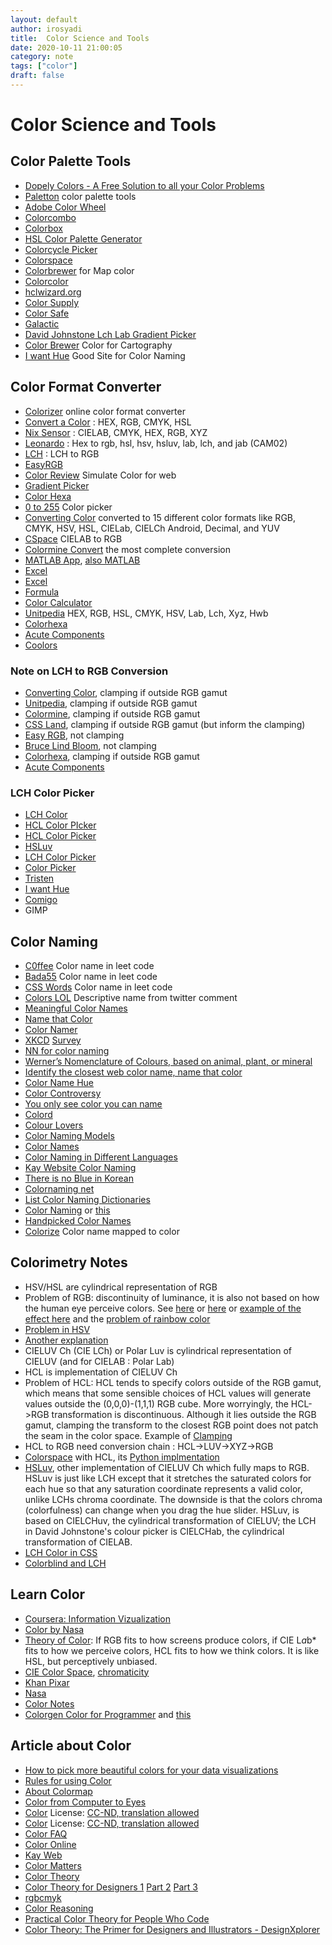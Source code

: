 ```yaml
---
layout: default
author: irosyadi
title:  Color Science and Tools
date: 2020-10-11 21:00:05
category: note
tags: ["color"]
draft: false
---
```


# Color Science and Tools

## Color Palette Tools
- [Dopely Colors - A Free Solution to all your Color Problems](https://colors.dopely.top/)
- [Paletton](https://paletton.com/) color palette tools
- [Adobe Color Wheel](https://color.adobe.com/create/color-wheel)
- [Colorcombo](https://www.colorcombos.com/)
- [Colorbox](https://www.colorbox.io/)
- [HSL Color Palette Generator](https://kodolinija.com/tools/hsl-color-palette-generator/)
- [Colorcycle Picker](https://colorcyclepicker.mpetroff.net/)
- [Colorspace](https://colorspace.r-forge.r-project.org/index.html)
- [Colorbrewer](https://colorbrewer2.org/) for Map color
- [Colorcolor](https://colorcolor.in/)
- [hclwizard.org](hclwizard.org)
- [Color Supply](https://colorsupplyyy.com/app)
- [Color Safe](https://colorsafe.co/)
- [Galactic](https://galactic.ink/sphere/)
- [David Johnstone Lch Lab Gradient Picker](https://davidjohnstone.net/pages/lch-lab-colour-gradient-picker)
- [Color Brewer](https://colorbrewer2.org) Color for Cartography
- [I want Hue](https://medialab.github.io/iwanthue/) Good Site for Color Naming

## Color Format Converter
- [Colorizer](https://colorizer.org/) online color format converter
- [Convert a Color](https://convertacolor.com) : HEX, RGB, CMYK, HSL
- [Nix Sensor](https://www.nixsensor.com/free-color-converter/) : CIELAB, CMYK, HEX, RGB, XYZ
- [Leonardo](https://leonardocolor.io/converter.html) : Hex to rgb, hsl, hsv, hsluv, lab, lch, and jab (CAM02)
- [LCH](https://css.land/lch/) : LCH to RGB
- [EasyRGB](https://www.easyrgb.com/en/convert.php)
- [Color Review](https://color.review/) Simulate Color for web
- [Gradient Picker](https://davidjohnstone.net/pages/lch-lab-colour-gradient-picker)
- [Color Hexa](https://www.colorhexa.com)
- [0 to 255](https://www.0to255.com/) Color picker
- [Converting Color](https://convertingcolors.com/) converted to 15 different color formats like RGB, CMYK, HSV, HSL, CIELab, CIELCh Android, Decimal, and YUV
- [CSpace](https://davengrace.com/dave/cspace/) CIELAB to RGB
- [Colormine Convert](https://colormine.org/convert/) the most complete conversion
- [MATLAB App](https://www.mathworks.com/matlabcentral/fileexchange/28790-colorspace-transformations), [also MATLAB](https://www.mathworks.com/matlabcentral/fileexchange/57138-lch-rgb-conversion-tools)
- [Excel](https://ccc.orgfree.com/)
- [Excel ](https://rgbcmyk.com.ar/en/xla-2/)
- [Formula](https://www.brucelindbloom.com/index.html?Math.html)
- [Color Calculator](https://www.brucelindbloom.com/index.html?ColorCalculator.html)
- [Unitpedia](https://www.unitpedia.com/color-converter/) HEX, RGB, HSL, CMYK, HSV, Lab, Lch, Xyz, Hwb
- [Colorhexa](https://www.colorhexa.com/)
- [Acute Components](https://colors.acutecomponents.com/)
- [Coolors](https://coolors.co/bd3848)

### Note on LCH to RGB Conversion
- [Converting Color](https://convertingcolors.com/), clamping if outside RGB gamut
- [Unitpedia](https://www.unitpedia.com/color-converter/), clamping if outside RGB gamut
- [Colormine](https://colormine.org/color-converter), clamping if outside RGB gamut
- [CSS Land](https://css.land/lch/), clamping if outside RGB gamut (but inform the clamping)
- [Easy RGB](https://www.easyrgb.com/en/convert.php), not clamping
- [Bruce Lind Bloom](https://www.brucelindbloom.com/index.html?ColorCalculator.html), not clamping
- [Colorhexa](https://www.colorhexa.com/), clamping if outside RGB gamut
- [Acute Components](https://colors.acutecomponents.com/)

### LCH Color Picker
- [LCH Color](https://codepen.io/leaverou/pen/YzPGwZp)
- [HCL Color PIcker](https://hclwizard.org/hclcolorpicker/)
- [HCL Color Picker](https://bl.ocks.org/mbostock/3e115519a1b495e0bd95)
- [HSLuv](https://www.hsluv.org/)
- [LCH Color Picker](https://senritsuki.com/app/lch_color_picker/)
- [Color Picker](https://vizhub.com/curran/7ff25d963fbe460387ba07ac4c6494c6)
- [Tristen](https://tristen.ca/hcl-picker/)
- [I want Hue](https://medialab.github.io/iwanthue/)
- [Comigo](https://comigo.itch.io/palettes)
- GIMP

## Color Naming
- [C0ffee](https://c0ffee.surge.sh/) Color name in leet code
- [Bada55](https://bada55.io/) Color name in leet code
- [CSS Words](https://thejacklawson.com/csswords/) Color name in leet code
- [Colors LOL](https://colors.lol/) Descriptive name from twitter comment
- [Meaningful Color Names](https://observablehq.com/@shaunlebron/meaningful-color-names)
- [Name that Color](https://chir.ag/projects/name-that-color/#6195ED)
- [Color Namer](https://github.com/colorjs/color-namer)
- [XKCD](https://xkcd.com/color/rgb/) [Survey](https://blog.xkcd.com/2010/05/03/color-survey-results/)
- [NN for color naming](https://aiweirdness.com/post/160985569682/paint-colors-designed-by-neural-network-part-2)
- [Werner’s Nomenclature of Colours, based on animal, plant, or mineral](https://www.thisiscolossal.com/2018/01/werners-nomenclature-of-colours/)
- [Identify the closest web color name, name that color](https://chir.ag/projects/name-that-color)
- [Color Name Hue](https://www.color-blindness.com/color-name-hue/)
- [Color Controversy](https://colorcontroversy.com/what)
- [You only see color you can name](https://eagereyes.org/blog/2011/you-only-see-colors-you-can-name)
- [Colord](https://colrd.com/color/)
- [Colour Lovers](https://www.colourlovers.com/colors)
- [Color Naming Models](https://vis.stanford.edu/papers/color-naming-models)
- [Color Names](https://vis.stanford.edu/color-names/)
- [Color Naming in Different Languages](https://uwdata.github.io/color-naming-in-different-languages/vis/stacked-spectrum.html)
- [Kay Website Color Naming](https://www1.icsi.berkeley.edu/~kay/)
- [There is no Blue in Korean](https://medium.com/hci-design-at-uw/there-is-no-blue-in-korean-ea6ac0d25d34)
- [Colornaming net](https://colornaming.net/#colour-namer)
- [List Color Naming Dictionaries](https://people.csail.mit.edu/jaffer/Color/Dictionaries)
- [Color Naming](https://www.chrisharrison.net/index.php/Fun/ColorPerception) or [this](https://johnthemathguy.blogspot.com/2016/12/unambiguous-regions-in-color-space-for.html)
- [Handpicked Color Names](https://github.com/meodai/color-names)
- [Colorize](https://alexbeals.com/projects/colorize/) Color name mapped to color

## Colorimetry Notes
- HSV/HSL are cylindrical representation of RGB
- Problem of RGB: discontinuity of luminance, it is also not based on how the human eye perceive colors. See [here](https://hclwizard.org/why-hcl/) or [here](https://cscheid.github.io/lux/demos/hcl/hcl.html) or [example of the effect here](https://colorspace.r-forge.r-project.org/articles/endrainbow.html) and the [problem of rainbow color](https://eagereyes.org/basics/rainbow-color-map)
- [Problem in HSV](https://www.vis4.net/blog/2011/12/avoid-equidistant-hsv-colors/)
- [Another explanation](https://davidjohnstone.net/pages/lch-lab-colour-gradient-picker)
- CIELUV Ch (CIE LCh) or Polar Luv is cylindrical representation of CIELUV (and for CIELAB : Polar Lab)
- HCL is implementation of CIELUV Ch
- Problem of HCL: HCL tends to specify colors outside of the RGB gamut, which means that some sensible choices of HCL values will generate values outside the (0,0,0)-(1,1,1) RGB cube. More worryingly, the HCL->RGB transformation is discontinuous. Although it lies outside the RGB gamut, clamping the transform to the closest RGB point does not patch the seam in the color space. Example of [Clamping](https://observablehq.com/@danburzo/hcl-chroma-clamping-vs-rgb-clamping)
- HCL to RGB need conversion chain : HCL->LUV->XYZ->RGB
- [Colorspace](https://colorspace.r-forge.r-project.org/) with HCL, its [Python implmentation](https://python-colorspace.readthedocs.io/en/latest/hclcolorspace.html)
- [HSLuv](https://www.hsluv.org/comparison/), other implementation of CIELUV Ch which fully maps to RGB. HSLuv is just like LCH except that it stretches the saturated colors for each hue so that any saturation coordinate represents a valid color, unlike LCHs chroma coordinate. The downside is that the colors chroma (colorfulness) can change when you drag the hue slider. HSLuv, is based on CIELCHuv, the cylindrical transformation of CIELUV; the LCH in David Johnstone's colour picker is CIELCHab, the cylindrical transformation of CIELAB.
- [LCH Color in CSS](https://lea.verou.me/2020/04/lch-colors-in-css-what-why-and-how/)
- [Colorblind and LCH](https://laptrinhx.com/around-the-world-in-80-shades-building-color-blind-accessible-dataviz-3818144432/)

## Learn Color
- [Coursera: Information Vizualization](https://www.coursera.org/lecture/information-visualization-applied-perception/)
- [Color by Nasa](https://earthobservatory.nasa.gov/blogs/elegantfigures/2013/08/05/subtleties-of-color-part-1-of-6/)
- [Theory of Color](https://medialab.github.io/iwanthue/theory/): If RGB fits to how screens produce colors, if CIE L*a*b* fits to how we perceive colors, HCL fits to how we think colors. It is like HSL, but perceptively unbiased. 
- [CIE Color Space](https://hyperphysics.phy-astr.gsu.edu/hbase/vision/cie.html), [chromaticity](https://hyperphysics.phy-astr.gsu.edu/hbase/vision/colper.html#c2)
- [Khan Pixar](https://www.khanacademy.org/computing/pixar/color)
- [Nasa](https://colorusage.arc.nasa.gov/color_science.php)
- [Color Notes](https://helpful.knobs-dials.com/index.php/Color_notes_-_color_spaces)
- [Colorgen Color for Programmer](https://peteroupc.github.io/colorgen.html) and [this](https://peteroupc.github.io/suppcolor.html)


## Article about Color
- [How to pick more beautiful colors for your data visualizations](https://blog.datawrapper.de/beautifulcolors/)
- [Rules for using Color](https://www.perceptualedge.com/articles/visual_business_intelligence/rules_for_using_color.pdf)
- [About Colormap](https://jakevdp.github.io/blog/2014/10/16/how-bad-is-your-colormap/)
- [Color from Computer to Eyes](https://jamie-wong.com/post/color/)
- [Color](https://www.handprint.com/LS/CVS/color.html) License: [CC-ND, translation allowed](https://www.handprint.com/HP/WCL/faq.html)
- [Color](https://www.handprint.com/HP/WCL/color18a.html) License: [CC-ND, translation allowed](https://www.handprint.com/HP/WCL/faq.html)
- [Color FAQ](https://poynton.ca/ColorFAQ.html)
- [Color Online](https://sites.google.com/site/djcbriggs/colour-online)
- [Kay Web ](https://www1.icsi.berkeley.edu/~kay/)
- [Color Matters](https://www.colormatters.com/)
- [Color Theory](https://www.interaction-design.org/literature/topics/color-theory)
- [Color Theory for Designers 1](https://www.smashingmagazine.com/2010/01/color-theory-for-designers-part-1-the-meaning-of-color/) [Part 2](https://www.smashingmagazine.com/2010/02/color-theory-for-designers-part-2-understanding-concepts-and-terminology/) [Part 3](https://www.smashingmagazine.com/2010/02/color-theory-for-designer-part-3-creating-your-own-color-palettes/)
- [rgbcmyk](https://rgbcmyk.com.ar)
- [Color Reasoning](http://notes.neeasade.net/color-spaces.html)
- [Practical Color Theory for People Who Code](http://tallys.github.io/color-theory/)
- [Color Theory: The Primer for Designers and Illustrators - DesignXplorer](https://designxplorer.co/color-theory-for-designers-and-illustrators/)
